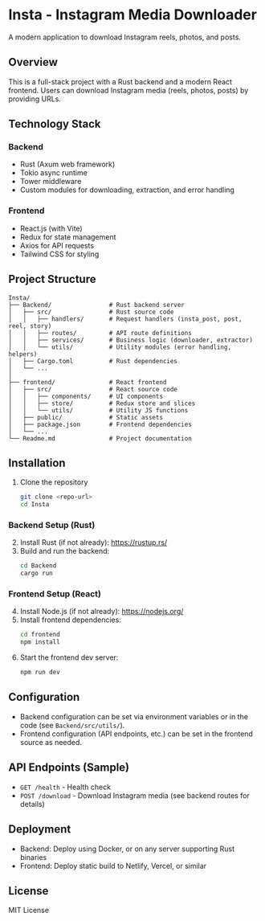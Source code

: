 # Insta - Instagram Media Downloader

A modern application to download Instagram reels, photos, and posts.

## Overview

This is a full-stack project with a Rust backend and a modern React frontend. Users can download Instagram media (reels, photos, posts) by providing URLs.

## Technology Stack

### Backend
- Rust (Axum web framework)
- Tokio async runtime
- Tower middleware
- Custom modules for downloading, extraction, and error handling

### Frontend
- React.js (with Vite)
- Redux for state management
- Axios for API requests
- Tailwind CSS for styling

## Project Structure

```
Insta/
├── Backend/                # Rust backend server
│   ├── src/                # Rust source code
│   │   ├── handlers/       # Request handlers (insta_post, post, reel, story)
│   │   ├── routes/         # API route definitions
│   │   ├── services/       # Business logic (downloader, extractor)
│   │   └── utils/          # Utility modules (error handling, helpers)
│   ├── Cargo.toml          # Rust dependencies
│   └── ...
│
├── frontend/               # React frontend
│   ├── src/                # React source code
│   │   ├── components/     # UI components
│   │   ├── store/          # Redux store and slices
│   │   └── utils/          # Utility JS functions
│   ├── public/             # Static assets
│   ├── package.json        # Frontend dependencies
│   └── ...
└── Readme.md               # Project documentation
```

## Installation

1. Clone the repository
    ```sh
    git clone <repo-url>
    cd Insta
    ```

### Backend Setup (Rust)

2. Install Rust (if not already): https://rustup.rs/
3. Build and run the backend:
    ```sh
    cd Backend
    cargo run
    ```

### Frontend Setup (React)

4. Install Node.js (if not already): https://nodejs.org/
5. Install frontend dependencies:
    ```sh
    cd frontend
    npm install
    ```
6. Start the frontend dev server:
    ```sh
    npm run dev
    ```

## Configuration

- Backend configuration can be set via environment variables or in the code (see `Backend/src/utils/`).
- Frontend configuration (API endpoints, etc.) can be set in the frontend source as needed.

## API Endpoints (Sample)

- `GET /health` - Health check
- `POST /download` - Download Instagram media (see backend routes for details)

## Deployment

- Backend: Deploy using Docker, or on any server supporting Rust binaries
- Frontend: Deploy static build to Netlify, Vercel, or similar

## License

MIT License